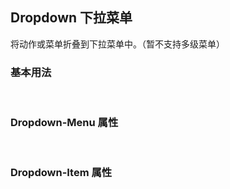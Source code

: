 <div class="demo-header">
<p class="overviewicon">
  <span class="wapi-form-usercontact"/>
</p>

## Dropdown 下拉菜单

<nova-uxlink widget-name="Dropdown"></nova-uxlink>

将动作或菜单折叠到下拉菜单中。（暂不支持多级菜单）

</div>

### 基本用法

<nova-demo-view link="dropdown/basic-usage"></nova-demo-view>

<br>

<nova-attributes link="dropdown"></nova-attributes>

### Dropdown-Menu 属性

<nova-attributes link="dropdown-menu"></nova-attributes>

<br>

### Dropdown-Item 属性

<nova-attributes link="dropdown-item"></nova-attributes>
